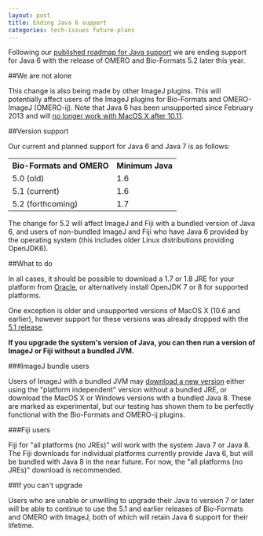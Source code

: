 ```yaml
---
layout: post
title: Ending Java 6 support
categories: tech-issues future-plans
---
```


Following our [published roadmap for Java support](http://www.openmicroscopy.org/site/support/omero5.1/sysadmins/version-requirements.html#java)
we are ending support for Java 6 with the release of OMERO and Bio-Formats 5.2
later this year.

##We are not alone

This change is also being made by other ImageJ plugins. This will potentially
affect users of the ImageJ plugins for Bio-Formats and OMERO-ImageJ
(OMERO-ij). Note that Java 6 has been unsupported since February 2013
and will [no longer work with MacOS X after 10.11](https://developer.apple.com/library/prerelease/mac/releasenotes/General/rn-osx-10.11/).

##Version support

Our current and planned support for Java 6 and Java 7 is as follows:

<table>
    <tr>
        <th>Bio-Formats and OMERO</th>
        <th>Minimum Java</th>
    </tr>
    <tr>
        <td>5.0 (old)</td>
        <td>1.6</td>
    </tr>
    <tr>
        <td>5.1 (current)</td>
        <td>1.6</td>
    </tr>
    <tr>
        <td>5.2 (forthcoming)</td>
        <td>1.7</td>
    </tr>
<table>

The change for 5.2 will affect ImageJ and Fiji with a bundled version
of Java 6, and users of non-bundled ImageJ and Fiji who
have Java 6 provided by the operating system (this includes older
Linux distributions providing OpenJDK6).

##What to do

In all cases, it should be possible to download a 1.7 or 1.8 JRE for
your platform from
[Oracle](http://www.oracle.com/technetwork/java/javase/downloads/index.html),
or alternatively install OpenJDK 7 or 8 for supported platforms.

One exception is older and unsupported versions of MacOS X (10.6 and
earlier), however support for these versions was already dropped with
the [5.1 release](http://www.openmicroscopy.org/site/support/omero5.1/sysadmins/version-requirements.html#unix-macos-x).

**If you upgrade the system's version of Java, you can then run a
version of ImageJ or Fiji without a bundled JVM.**

###ImageJ bundle users

Users of ImageJ with a bundled JVM may [download a new version](http://imagej.nih.gov/ij/download.html) either using the "platform
independent" version without a bundled JRE, or download the MacOS X or
Windows versions with a bundled Java 8. These are marked as
experimental, but our testing has shown them to be perfectly
functional with the Bio-Formats and OMERO-ij plugins.

###Fiji users

Fiji for "all platforms (no JREs)" will work with the system Java 7 or
Java 8. The Fiji downloads for individual platforms currently provide
Java 6, but will be bundled with Java 8 in the near future.
For now, the "all platforms (no JREs)" download is recommended.

##If you can't upgrade

Users who are unable or unwilling to upgrade their Java to version 7
or later will be able to continue to use the 5.1 and earlier releases
of Bio-Formats and OMERO with ImageJ, both of which will retain Java 6
support for their lifetime.

